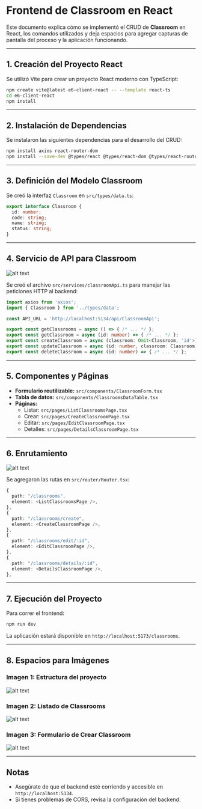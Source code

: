 # Frontend de Classroom en React

Este documento explica cómo se implementó el CRUD de **Classroom** en React, los comandos utilizados y deja espacios para agregar capturas de pantalla del proceso y la aplicación funcionando.

---

## 1. Creación del Proyecto React

Se utilizó Vite para crear un proyecto React moderno con TypeScript:

```bash
npm create vite@latest e6-client-react -- --template react-ts
cd e6-client-react
npm install
```

---

## 2. Instalación de Dependencias

Se instalaron las siguientes dependencias para el desarrollo del CRUD:

```bash
npm install axios react-router-dom
npm install --save-dev @types/react @types/react-dom @types/react-router-dom
```

---

## 3. Definición del Modelo Classroom

Se creó la interfaz `Classroom` en `src/types/data.ts`:

```ts
export interface Classroom {
  id: number;
  code: string;
  name: string;
  status: string;
}
```

---

## 4. Servicio de API para Classroom

![alt text](image-4.png)

Se creó el archivo `src/services/classroomApi.ts` para manejar las peticiones HTTP al backend:

```ts
import axios from 'axios';
import { Classroom } from '../types/data';

const API_URL = 'http://localhost:5134/api/ClassroomApi';

export const getClassrooms = async () => { /* ... */ };
export const getClassroom = async (id: number) => { /* ... */ };
export const createClassroom = async (classroom: Omit<Classroom, 'id'>) => { /* ... */ };
export const updateClassroom = async (id: number, classroom: Classroom) => { /* ... */ };
export const deleteClassroom = async (id: number) => { /* ... */ };
```

---

## 5. Componentes y Páginas

- **Formulario reutilizable:** `src/components/ClassroomForm.tsx`
- **Tabla de datos:** `src/components/ClassroomsDataTable.tsx`
- **Páginas:**
  - Listar: `src/pages/ListClassroomsPage.tsx`
  - Crear: `src/pages/CreateClassroomPage.tsx`
  - Editar: `src/pages/EditClassroomPage.tsx`
  - Detalles: `src/pages/DetailsClassroomPage.tsx`

---

## 6. Enrutamiento

![alt text](image-3.png)

Se agregaron las rutas en `src/router/Router.tsx`:

```ts
{
  path: "/classrooms",
  element: <ListClassroomsPage />,
},
{
  path: "/classrooms/create",
  element: <CreateClassroomPage />,
},
{
  path: "/classrooms/edit/:id",
  element: <EditClassroomPage />,
},
{
  path: "/classrooms/details/:id",
  element: <DetailsClassroomPage />,
},
```

---

## 7. Ejecución del Proyecto

Para correr el frontend:

```bash
npm run dev
```

La aplicación estará disponible en `http://localhost:5173/classrooms`.

---

## 8. Espacios para Imágenes

### Imagen 1: Estructura del proyecto

![alt text](image.png)

### Imagen 2: Listado de Classrooms

![alt text](image-1.png)

### Imagen 3: Formulario de Crear Classroom

![alt text](image-2.png)



---

## Notas
- Asegúrate de que el backend esté corriendo y accesible en `http://localhost:5134`.
- Si tienes problemas de CORS, revisa la configuración del backend. 